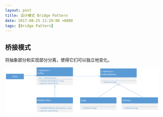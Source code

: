 ```yaml
---
layout: post
title: 设计模式 Bridge Pattern
date: 2017-08-25 11:29:08 +0800
tags: [Bridge Pattern]
---
```



## 桥接模式

将抽象部分和实现部分分离，使得它们可以独立地变化。

![观察者UML](https://raw.githubusercontent.com/mupu-mupu/mupu-mupu.github.io/master/image-data/design_pattern/bridge.png)



[jekyll-docs]: http://jekyllrb.com/docs/home
[jekyll-gh]:   https://github.com/jekyll/jekyll
[jekyll-talk]: https://talk.jekyllrb.com/
  
